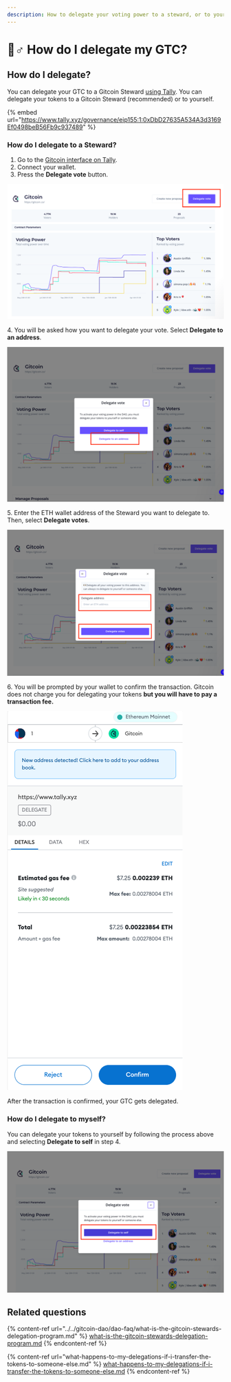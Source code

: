 ```yaml
---
description: How to delegate your voting power to a steward, or to yourself.
---
```


# 🧙♂ How do I delegate my GTC?

## How do I delegate?

You can delegate your GTC to a Gitcoin Steward [using Tally](https://www.tally.xyz/governance/eip155:1:0xDbD27635A534A3d3169Ef0498beB56Fb9c937489). You can delegate your tokens to a Gitcoin Steward (recommended) or to yourself.&#x20;

{% embed url="https://www.tally.xyz/governance/eip155:1:0xDbD27635A534A3d3169Ef0498beB56Fb9c937489" %}

### How do I delegate to a Steward?

1. Go to the [Gitcoin interface on Tally](https://www.tally.xyz/governance/eip155:1:0xDbD27635A534A3d3169Ef0498beB56Fb9c937489).
2. Connect your wallet.
3. Press the **Delegate vote** button.

![The Gitcoin interface on Tally](<../../.gitbook/assets/Screenshot 2022-04-07 at 21.34.25.png>)

4\. You will be asked how you want to delegate your vote. Select **Delegate to an address**.

![Options to delegate your vote](<../../.gitbook/assets/Screenshot 2022-04-07 at 21.34.45.png>)

5\. Enter the ETH wallet address of the Steward you want to delegate to. Then, select **Delegate votes**.

![Where to enter your delegate address on Tally](<../../.gitbook/assets/Screenshot 2022-04-07 at 21.35.07.png>)

6\. You will be prompted by your wallet to confirm the transaction. Gitcoin does not charge you for delegating your tokens **but you will have to pay a transaction fee.**&#x20;

![An example delegation transaction](<../../.gitbook/assets/Screenshot 2022-04-07 at 21.44.34.png>)

After the transaction is confirmed, your GTC gets delegated.



### How do I delegate to myself?

You can delegate your tokens to yourself by following the process above and selecting **Delegate to self** in step 4.



![Delegating GTC to your own wallet address](<../../.gitbook/assets/Screenshot 2022-04-07 at 21.59.47.png>)



## Related questions

{% content-ref url="../../gitcoin-dao/dao-faq/what-is-the-gitcoin-stewards-delegation-program.md" %}
[what-is-the-gitcoin-stewards-delegation-program.md](../../gitcoin-dao/dao-faq/what-is-the-gitcoin-stewards-delegation-program.md)
{% endcontent-ref %}

{% content-ref url="what-happens-to-my-delegations-if-i-transfer-the-tokens-to-someone-else.md" %}
[what-happens-to-my-delegations-if-i-transfer-the-tokens-to-someone-else.md](what-happens-to-my-delegations-if-i-transfer-the-tokens-to-someone-else.md)
{% endcontent-ref %}

